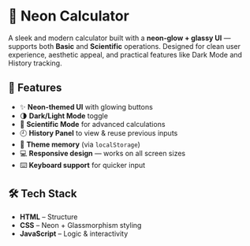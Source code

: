 # 🔢 Neon Calculator

A sleek and modern calculator built with a **neon-glow + glassy UI** — supports both **Basic** and **Scientific** operations. Designed for clean user experience, aesthetic appeal, and practical features like Dark Mode and History tracking.

## 🌟 Features

- ✨ **Neon-themed UI** with glowing buttons  
- 🌗 **Dark/Light Mode** toggle  
- 🧮 **Scientific Mode** for advanced calculations  
- 🕘 **History Panel** to view & reuse previous inputs  
- 💾 **Theme memory** (via `localStorage`)  
- 💻 **Responsive design** — works on all screen sizes  
- ⌨️ **Keyboard support** for quicker input  

## 🛠️ Tech Stack

- **HTML** – Structure  
- **CSS** – Neon + Glassmorphism styling  
- **JavaScript** – Logic & interactivity




